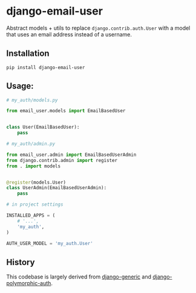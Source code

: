# django-email-user

Abstract models + utils to replace `django.contrib.auth.User` with a model that uses an email
address instead of a username.


## Installation

```
pip install django-email-user
```


## Usage:

```python
# my_auth/models.py

from email_user.models import EmailBasedUser


class User(EmailBasedUser):
    pass
```

```python
# my_auth/admin.py

from email_user.admin import EmailBasedUserAdmin
from django.contrib.admin import register
from . import models


@register(models.User)
class UserAdmin(EmailBasedUserAdmin):
    pass
```

```python
# in project settings

INSTALLED_APPS = (
    # '...',
    'my_auth',
)

AUTH_USER_MODEL = 'my_auth.User'
```


## History

This codebase is largely derived from [django-generic](https://bitbucket.org/drmeers/django-generic/) and
[django-polymorphic-auth](https://github.com/ixc/django-polymorphic-auth).

